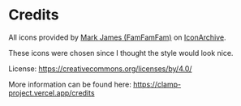 # Credits
All icons provided by [Mark James (FamFamFam)](https://www.iconarchive.com/artist/famfamfam.html) on [IconArchive](https://www.iconarchive.com/show/silk-icons-by-famfamfam.5.html).

These icons were chosen since I thought the style would look nice.

License: https://creativecommons.org/licenses/by/4.0/

More information can be found here: https://clamp-project.vercel.app/credits